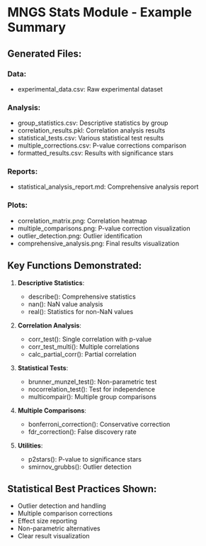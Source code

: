 
# MNGS Stats Module - Example Summary

## Generated Files:

### Data:
- experimental_data.csv: Raw experimental dataset

### Analysis:
- group_statistics.csv: Descriptive statistics by group
- correlation_results.pkl: Correlation analysis results
- statistical_tests.csv: Various statistical test results
- multiple_corrections.csv: P-value corrections comparison
- formatted_results.csv: Results with significance stars

### Reports:
- statistical_analysis_report.md: Comprehensive analysis report

### Plots:
- correlation_matrix.png: Correlation heatmap
- multiple_comparisons.png: P-value correction visualization
- outlier_detection.png: Outlier identification
- comprehensive_analysis.png: Final results visualization

## Key Functions Demonstrated:

1. **Descriptive Statistics**:
   - describe(): Comprehensive statistics
   - nan(): NaN value analysis
   - real(): Statistics for non-NaN values

2. **Correlation Analysis**:
   - corr_test(): Single correlation with p-value
   - corr_test_multi(): Multiple correlations
   - calc_partial_corr(): Partial correlation

3. **Statistical Tests**:
   - brunner_munzel_test(): Non-parametric test
   - nocorrelation_test(): Test for independence
   - multicompair(): Multiple group comparisons

4. **Multiple Comparisons**:
   - bonferroni_correction(): Conservative correction
   - fdr_correction(): False discovery rate

5. **Utilities**:
   - p2stars(): P-value to significance stars
   - smirnov_grubbs(): Outlier detection

## Statistical Best Practices Shown:
- Outlier detection and handling
- Multiple comparison corrections
- Effect size reporting
- Non-parametric alternatives
- Clear result visualization
